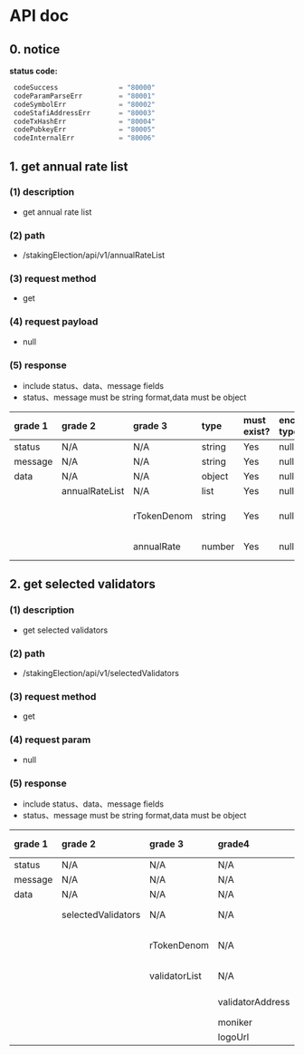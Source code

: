 # API doc

## 0. notice

**status code:**

```go
 codeSuccess               = "80000"
 codeParamParseErr         = "80001"
 codeSymbolErr             = "80002"
 codeStafiAddressErr       = "80003"
 codeTxHashErr             = "80004"
 codePubkeyErr             = "80005"
 codeInternalErr           = "80006"
```

## 1. get annual rate list

### (1) description

* get annual rate list

### (2) path

* /stakingElection/api/v1/annualRateList

### (3) request method

* get

### (4) request payload

* null

### (5) response

* include status、data、message fields
* status、message must be string format,data must be object

| grade 1 | grade 2        | grade 3     | type   | must exist? | encode type | description           |
| :------ | :------------- | :---------- | :----- | :---------- | :---------- | :-------------------- |
| status  | N/A            | N/A         | string | Yes         | null        | status code           |
| message | N/A            | N/A         | string | Yes         | null        | status info           |
| data    | N/A            | N/A         | object | Yes         | null        | data                  |
|         | annualRateList | N/A         | list   | Yes         | null        | list                  |
|         |                | rTokenDenom | string | Yes         | null        | rtoken denom `uratom` |
|         |                | annualRate  | number | Yes         | null        | staking annual rate   |

## 2. get selected validators

### (1) description

* get selected validators

### (2) path

* /stakingElection/api/v1/selectedValidators

### (3) request method

* get

### (4) request param

* null

### (5) response

* include status、data、message fields
* status、message must be string format,data must be object

| grade 1 | grade 2            | grade 3       | grade4           | type   | must exist? | encode type | description           |
| :------ | :----------------- | :------------ | :--------------- | :----- | :---------- | :---------- | :-------------------- |
| status  | N/A                | N/A           | N/A              | string | Yes         | null        | status code           |
| message | N/A                | N/A           | N/A              | string | Yes         | null        | status info           |
| data    | N/A                | N/A           | N/A              | object | Yes         | null        | data                  |
|         | selectedValidators | N/A           | N/A              | list   | Yes         | null        | selected validators   |
|         |                    | rTokenDenom   | N/A              | string | Yes         | null        | rtoken denom `uratom` |
|         |                    | validatorList | N/A              | list   | Yes         | null        | validator list        |
|         |                    |               | validatorAddress | string | Yes         | null        | validator address     |
|         |                    |               | moniker          | string | Yes         | null        | moniker               |
|         |                    |               | logoUrl          | string | Yes         | null        | logo url              |
